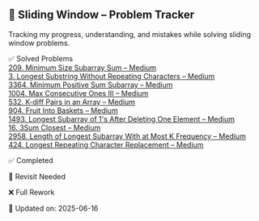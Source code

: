
## 🧩 Sliding Window – Problem Tracker  
Tracking my progress, understanding, and mistakes while solving sliding window problems.  


✅ Solved Problems  
[209. Minimum Size Subarray Sum – Medium](https://leetcode.com/problems/minimum-size-subarray-sum/)  
[3. Longest Substring Without Repeating Characters – Medium](https://leetcode.com/problems/longest-substring-without-repeating-characters/)  
[3364. Minimum Positive Sum Subarray – Medium](https://leetcode.com/problems/minimum-positive-sum-subarray/)  
[1004. Max Consecutive Ones III – Medium](https://leetcode.com/problems/max-consecutive-ones-iii/)  
[532. K-diff Pairs in an Array – Medium](https://leetcode.com/problems/k-diff-pairs-in-an-array/)  
[904. Fruit Into Baskets – Medium](https://leetcode.com/problems/fruit-into-baskets/)  
[1493. Longest Subarray of 1's After Deleting One Element – Medium](https://leetcode.com/problems/longest-subarray-of-1s-after-deleting-one-element/)  
[16. 3Sum Closest – Medium](https://leetcode.com/problems/3sum-closest/)  
[2958. Length of Longest Subarray With at Most K Frequency – Medium](https://leetcode.com/problems/length-of-longest-subarray-with-at-most-k-frequency/)  
[424. Longest Repeating Character Replacement – Medium](https://leetcode.com/problems/longest-repeating-character-replacement/)  

✅ Completed  


🔁 Revisit Needed  


❌ Full Rework  


📝 Updated on: 2025-06-16
